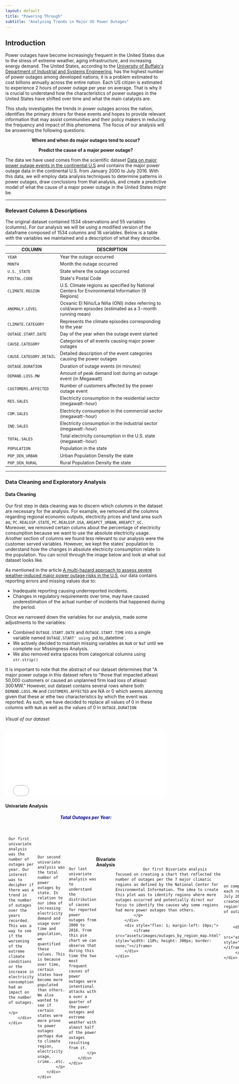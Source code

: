 ```yaml
---
layout: default
title: "Powering Through"
subtitle: "Analyzing Trends in Major US Power Outages"
---
```


## Introduction

Power outages have become increasingly frequent in the United States due to the stress of extreme weather, aging infrastructure, and increasing energy demand. The United States, according to the [University of Buffalo's Department of Industrial and Systems Engineering](https://www.popsci.com/story/environment/why-us-lose-power-storms/), has the highest number of power outages among developed nations; it is a problem estimated to cost billions annually across the entire nation. Each US citizen is estimated to experience 2 hours of power outage per year on average.  That is why it is crucial to understand how the characteristics of power outages in the United States have shifted over time and what the main catalysts are.

This study investigates the trends in power outages across the nation, identifies the primary drivers for these events and hopes to provide relevant information that may assist communities and their policy makers in reducing the frequency and impact of this phenomena. The focus of our analysis will be answering the following questions: 


<p style="text-align:center;"><b>Where and when do major outages tend to occur?</b></p>
<p></p>

<p style="text-align:center;"><b>Predict the cause of a major power outage?</b></p>
<p></p>

The data we have used comes from the scientific dataset [Data on major power outage events in the continental U.S](https://www.sciencedirect.com/science/article/pii/S2352340918307182?ref=pdf_download&fr=RR-2&rr=8e45b02bd9d82a8f) and contains the major power outage data in the continental U.S. from January 2000 to July 2016. With this data, we will employ data analysis techniques to determine patterns in power outages, draw conclusions from that analysis, and create a predictive model of what the cause of a major power outage in the United States might be.  



-------

### Relevant Column & Descriptions
The original dataset contained 1534 observations and 55 variables (columns).
For our analysis we will be using a modified version of the dataframe composed of 1534 columns and 18 variables. 
Below is a table with the variables we maintained and a description of what they describe.

| COLUMN                      |    DESCRIPTION                                                              |
|-----------------------------|-----------------------------------------------------------------------------|
| `YEAR`                      | Year the outage occurred                                                    |
| `MONTH`                     | Month the outage occurred                                                   |
| `U.S._STATE`                | State where the outage occurred                                             |
| `POSTAL.CODE`               | State's Postal Code                                                         |
| `CLIMATE.REGION`            | U.S. Climate regions as specified by National Centers for Environmental Information (9 Regions) |
| `ANOMALY.LEVEL`             | Oceanic El Niño/La Niña (ONI) index referring to cold/warm episodes (estimated as a 3-month running mean) |
| `CLIMATE.CATEGORY`          | Represents the climate episodes corresponding to the year                   |
| `OUTAGE.START.DATE`         | Day of the year when the outage event started                               |
| `CAUSE.CATEGORY`            | Categories of all events causing major power outages                        |
| `CAUSE.CATEGORY.DETAIL`     | Detailed description of the event categories causing the power outages      |
| `OUTAGE.DURATION`           | Duration of outage events (in minutes)                                      |
| `DEMAND.LOSS.MW`            | Amount of peak demand lost during an outage event (in Megawatt)             |
| `CUSTOMERS.AFFECTED`        | Number of customers affected by the power outage event                      |
| `RES.SALES`                 | Electricity consumption in the residential sector (megawatt-hour)           |
| `COM.SALES`                 | Electricity consumption in the commercial sector (megawatt-hour)            |
| `IND.SALES`                 | Electricity consumption in the industrial sector (megawatt-hour)            |
| `TOTAL.SALES`               | Total electricity consumption in the U.S. state (megawatt-hour)             |
| `POPULATION`                | Population in the state                                                     |
| `POP_DEN_URBAN`             | Urban Population Density the state                                          |
| `POP_DEN_RURAL`             | Rural Population Density the state                                          |

---

### Data Cleaning and Exploratory Analysis

#### Data Cleaning
Our first step in data cleaning was to discern which columns in the dataset are necessary for the analysis. For example, we removed all the columns regarding regional economic outputs, electricity prices and land area such as; `PC.REALGSP.STATE`, `PC.REALGSP.USA`, `AREAPCT_URBAN`, `AREAPCT_UC.` Moreover, we removed certain colums about the percentage of electricity consumption because we want to use the absolute electricity usage. Another section of columns we found less relevant to our analysis were the customer served variables. However, we kept the states' population to understand how the changes in absolute electricity consumption relate to the population. You can scroll through the image below and look at what out dataset looks like.

As mentioned in the article [A multi-hazard approach to assess severe weather-induced major power outage risks in the U.S](https://www.sciencedirect.com/science/article/pii/S0951832017307767), our data contains reporting errors and missing values due to:
- Inadequate reporting causing underreported incidents.
- Changes in regulatory requirements over time, may have caused underestimation of the actual number of incidents that happened during the period.

Once we narrowed down the variables for our analysis, made some adjustments to the variables:

- Combined `OUTAGE.START.DATE` and `OUTAGE.START.TIME` into a single variable named `OUTAGE.START' using `pd.to_datetime`.
- We actively decided to maintain missing variables as `NaN` or `NaT` until we complete our Missingness Analysis.
- We also removed extra spaces from categorical columns using `str.strip()`

It is important to note that the abstract of our dataset determines that "A major power outage in this dataset refers to "those that impacted atleast 50,000 customers or caused an unplanned firm load loss of atleast 300 MW." However, out dataset contains several rows where both `DEMAND.LOSS.MW` and `CUSTOMERS.AFFECTED` are NA or 0 which seems alarming given that these ar ethe two characteristics by which the event was reported. As such, we have decided to replace all values of 0 in these columns with `NaN` as well as the values of 0 in `OUTAGE.DURATION`

<p></p>


###### Visual of our dataset
<iframe src="assets/images/outages_head.html" width="100%" height="200" frameBorder="0" ></iframe>
<p></p>

#### Univariate Analysis

<div style="display: flex; flex-direction: column; align-items: center; margin-bottom: 20px;">
    <h5 style="margin: 0 0 20px 0; text-align: center; color: darkblue;"> Total Outages per Year: </h5>
    <div style="display: flex; align-items: flex-start; width: 100%; margin-bottom: 20px;">
        <div style="flex: 1; margin-right: 10px;">
            <iframe src="assets/images/outages_by_year.html" style="width: 100%; height: 300px; border: none;"></iframe>
        </div>
        <div style="flex: 1; display: flex; flex-direction: column; align-items: flex-start; justify-content: flex-start;">
            <p style="margin: 0; text-align: justify;"> 

               
               Our first univariate analysis was the number of outages per year. Our interest was to decipher if there was a trend in the number of outages over the years recorded. This was a way to see if the worsening of the extreme climate conditions or the increase in electricity consumption had an impact on the number of outages. 
            </p>
        </div>
    </div>
</div>

<div style="display: flex; flex-direction: column; align-items: center; margin-bottom: 20px; margin-right: 10px">
    <h5 style="margin: 0 2px 20px 0; text-align: center; color: darkblue;">Total Outages per State:</h5>
    <div style="display: flex; align-items: flex-start; width: 100%; margin-bottom: 20px;">
        <div style="flex: 1; margin-right: 10px;">
            <iframe src="assets/images/outages_by_state.html" style="width: 105%; height: 350px; border: none; margin-right: 2px"></iframe>
        </div>
        <div style="flex: 1; display: flex; flex-direction: column; align-items: flex-start; justify-content: flex-start;">
            <p style="margin: 10px; text-align: justify;"> 
            
               
               Our second univariate analysis was the total number of power outages by state. In relation to our idea of increasing electricity demand and usage over time and population, we quantified these values. This is because over time, certain states have become more populated than others. We also wanted to see if certain states were more prone to power outages perhaps due to climate region, electricity usage, crime...etc.
            </p>
        </div>
    </div>
</div>

<div style="display: flex; flex-direction: column; align-items: center; margin-bottom: 20px; margin-right: 10px">
    <h5 style="margin: 0 2px 20px 0; text-align: center; color: darkblue;">Distribution of Power Outage Causes:</h5>
    <div style="display: flex; align-items: flex-start; width: 100%; margin-bottom: 20px;">
        <div style="flex: 1; margin-right: 10px;">
            <iframe src="assets/images/distribution_of_power_outage_cause.html" style="width: 105%; height: 350px; border: none; margin-right: 2px"></iframe>
        </div>
        <div style="flex: 1; display: flex; flex-direction: column; align-items: flex-start; justify-content: flex-start;">
            <p style="margin: 10px; text-align: justify;"> 
            
               
               Our last univariate analysis was to understand the distribution of causes for reported power outages from 2000 to 2016. From this pie chart we can observe that during this time the two most frequent causes of power outages were intentional attacks with a over a quarter of the power outages and extreme weather with almost half of the power outages resulting from it.
            </p>
        </div>
    </div>
</div>


#### Bivariate Analysis

<div style="display: flex; flex-direction: column; align-items: center; margin-bottom: 20px;">
    <h5 style="margin: 0 0 20px 0; text-align: center; color: darkblue; width: 100%;">
        Total Outages Per Climate Region:
    </h5>
    <div style="display: flex; align-items: flex-start; width: 100%; margin-bottom: 20px;">
        <div style="flex: 1; display: flex; flex-direction: column; justify-content: flex-start; margin-right: 10px;">
            <p style="margin: 0; text-align: justify;"> 
               
                Our first Bivariate analysis focused on creating a chart that reflected the number of outages per the 7 major climatic regions as defined by the National Center for Environmental Information. The idea to create this plot was to identify regions where more outages occurred and potentially direct our focus to identify the causes why some regions had more power outages than others.
            </p>
        </div>
        <div style="flex: 1; margin-left: 10px;">
            <iframe src="assets/images/outages_by_region_map.html" style="width: 110%; height: 300px; border: none;"></iframe>
        </div>
    </div>
</div>

<div style="display: flex; flex-direction: column; align-items: center; margin-bottom: 20px;">
    <h5 style="margin: 0 0 20px 0; text-align: center; color: darkblue; width: 100%;">
        Power Outages Per Climate Region and The Cause Distribution:
    </h5>
    <div style="display: flex; align-items: flex-start; width: 100%; margin-bottom: 20px;">
        <div style="flex: 1; display: flex; flex-direction: column; justify-content: flex-start; margin-right: 10px;">
            <p style="margin: 0; text-align: justify;"> 
               
               Our second Bivariate analysis focused on comparing the number of total power outages each region has experienced from January 2000 to July 2016 and what the causes were. As such we created a stacked bar plot where each climate region's bar was distributed in size by the number of outages resulting from a specific cause.
               </p>
                </div>
        <div style="flex: 1; margin-left: 10px;">
           <iframe src="assets/images/bivariate_stacked_barplot.html" style="width: 105%; height: 400px; border: none;"></iframe>
         </div>
    </div>

</div>
<div style="display: flex; flex-direction: column; align-items: center; margin-bottom: 20px;">
    <h5 style="margin: 0 0 20px 0; text-align: center; color: darkblue; width: 100%;">
        Number Power Outages Per State and The Cause:
    </h5>
    <div style="display: flex; align-items: flex-start; width: 100%; margin-bottom: 20px;">
        <div style="flex: 1; display: flex; flex-direction: column; justify-content: flex-start; margin-right: 10px;">
            <p style="margin: 0; text-align: justify;"> 
               
              Lastly, and similar to the graph above, we calculated the total number of power outages reported during this time by each state and the cause. As you might see, there is a notoriously large amount of the power outages throughout the different states caused by extreme weather. This could indicate a relationship between extreme weather and weather patterns with power outages. 
               </p>
                </div>
        <div style="flex: 1; margin-left: 10px;">
           <iframe src="assets/images/bivariate_stacked_barplot_by_state.html" style="width: 105%; height: 400px; border: none;"></iframe>
         </div>
    </div>
</div>



#### Interesting Aggregates
<h5 style="margin: 15px 0 10px 0; text-align: center; color: darkblue;"> Pivot Table #1: </h5>
<p></p>
This first pivot table consists of the 9 different climate regions in the United States and the number o
f power outages that occured in those regions, separated by cause category. Essentially, this pivot table can help us visualize trends of power outage occurence and cause in the different climatic regions. For example, the Northeast region experienced the most outages during the years of our data with 350 outages over the course of 10 years. The majority of these were caused either by severe weather (176) or intentional attacks(135).
<p></p>

  <iframe src="assets/images/pivot_table_outages_by_year_&_climate_region.html" width="100%" scrolling="yes" frameBorder="0" style="display: block; text-align: center;"> </iframe>
  <p></p>
  <p></p>

<h5 style="margin: 15px 0 10px 0; text-align: center; color: darkblue;"> Pivot Table #2: Total Number of Outages by Month Occurance and Cause </h5>
<p></p>
The overarching idea of this project is to understand patterns in when, why, and perhaps where power outages occured from January 2000 to July 2016. In this pivot table, we are calculating the total number of outages that occured due to a specific cause in a specific month. The goal was to see if certain months are more likely to suffer certain power outages whether it be due to severe weather and seasonality or due to other causes such as vandalism, public appeal...etc. 

While we did not separate by State which is relevant in terms of climate, we wanted to observe if there were any cylcical trends in the outages. In this pivot table, we can observe that vandalism is a constant cause of power outages throughout the months. Another detail to highlight is that thunderstorms amass the largest number of outages within the severe weather category and occured substantially more often in May, June, and July whilst winterstorms - the second largest severe weather contributor to the outages- occurred most prominently in January and February. 
<p></p>

  <iframe src="assets/images/outages_by_month.html" width="100%" scrolling="yes" frameBorder="0" style="display: block; text-align: center"> </iframe>
<p></p>
<p></p>
  
------

### Assessment of Missingness

#### NMAR Analysis
One of the types of missing data that exists is NMAR which stands for **N**ot **M**issing **A**t **R**andom. This instance of missingness in data occurs when the values of the data itself is not disclosed. It depends only on the values themselves and not on other variables (columns). Because NMAR data is unobservable, it has to be analyzed by either collecting more data or reasoning about the data generating 
process. 

As mentioned above, regulatory requirements have fluctuated over the time period. One column that might be NMAR could be the `CAUSE.CATEGORY.DETAIL`. Resons for this include:
1. When the cause is due to something they might get public criticism entities in charge of the electricity might choose not to disclose the specific reason and hide under a mroe vague umbrella such as "system operability disruption".
2. Reporting agencies or electric companies who report the outage may use another affecting reason as the cause and cannot give proper details about the cause. i.e gridlines were old and vulnerable to weather and there was 'extreme weather' that day. 
3. Some categories do not have specific details to provide. i.e public appeals.

#### Missingness Dependencies

<h5 style="margin: 0 2px 20px 0; text-align: center; color: darkblue;"> Missingness Dependency of Outage Duration on Month:</h5>
For this analysis, we compared the distribution of outage duration missingness across months through a permutation test with 1000 permutations using TVD as the test statistic. During this permutation test we obtained the following values:
- Observed TVD statistic: 0.1435
- P-value: 0.153

Using a 5% significance level, we find insufficient evidence to conclude that the missingness of outage duration depends on the month of occurrence. Therefore, we infer that the missingness of outage duration is not statistically significantly dependent on the month.

<iframe src= "assets/images/OutageDuration_vs_Month.html" width="700" height="400" frameBorder="0" padding="2" ></iframe>
<iframe src="assets/images/OutageDuration_Month_Missingness.html" width="700" height="400" frameBorder="0" padding="2" ></iframe>
<p></p>
<p></p>


<h5 style="margin: 0 2px 20px 0; text-align: center; color: darkblue;"> Missingness Dependency of Outage Duration on Year:</h5>
In this analysis,  we compared the distribution of outage duration missingness across the years in our dataset through a permutation test with 1000 permutations using TVD as the test statistic. During this permutation test we obtained the following values:

- Observed TVD statistic: 0.3874
- P-value: 0.0

Using a 5% significance level, we can say that there is statistically significant evidence to determine that the missingness of outage duration depends on year. Thus, we can infer that outage duration misisngess if MAR on Year.
<p></p>
<iframe src= "assets/images/OutageDuration_vs_Year.html" width="700" height="400" frameBorder="0"></iframe>
<iframe src="assets/images/OutageDuration_Year_Missingness.html" width="700" height="400" frameBorder="0"></iframe>
<p></p>
<p></p>



---

### Hypothesis Testing

**Null Hypothesis**: The number of power outages is uniformly distributed across all months of the year
<p></p>
**Alternative Hypothesis**: The number of outages is not uniformly distributed across all months of the year
<p></p>
**Test Statistic**: K2 Statistic
<p></p>
**Significance Level**: 5%
<p></p>

For this part we tested whether the outage duration distributions differ if the weather indicates it was warm or cold at the moment of the power outage. The relevant columns for this analysis are the `CLIMATE.CATEGORY` that describes the weather at the moment of the outage and the `OUTAGE.DURATION` column that describes the length of the power outage. 

We performed 10,000 permutations and in order to have a representative sample to analyze. 
<p></p>
With these permutations we got an **observed statistic** of **0.077** and a **p-value of 0.2306**. These findings lead us to say we fail to reject the null hypothesis since there is no statistical significance of our findings at the 5% level to suggest that the distributions of outage durations differ between "cold" and "warm" climate categories.
<p></p>
The plot below shows the permutations carried out and the observed statistics. 
<iframe src= "assets/images/HypothesisPlot.html" width="700" height="400" frameBorder="0"></iframe>



---
### Prediction Problem: Predicting the Cause Category
<p></p>
Our prediction model attempts to determine ***whether a major power outage is caused by weather during the outage*** using a binary classification model that predicts whether a major power outage was caused by weather conditions or a different cause using `Weather_Related` as our response variable. `Weather_Related` takes a value of one when the outage cause is weather related and zero otherwise. 
<p></p>
To evaluate our models performance we use several metrics. The first is an F1 score to predict and recall how many weather-related outages were correctly predicted and identified. This metric was chosen over accuracy due to the imbalance in outage cause observations in our data to balance precision and recall. Additionally, we added a classification report. This report gives a more in depth analysis of the metrics within each class (weather cause outages and non-weather outage causes) as it includes the scores for F1, Accuracy, Recall, Support for each. Support, for example shows us the true instances of each event. The report also gives us the accuracy with which each event was correctly predicted however this is a misleading statistic by itself. The macro average computes the unweighted mean of F1, precision and, accuracy giving us a measure of how well our model performs across all these metrics. On the overhand, the weighted average gives us the same measurement except it takes into account the imbalance of each class.
<p></p>
Moreover, and for visual aid, we have a confusion matrix that quantifies the number of Type I and Type II Errors made by our model. This allows us to understand if our model is over or underestimating the response variable and how well it performs in classifying each group instance. This can be a helpful measure when Type I error is costly due to unnecessary resource allocation.

<p></p>
<p></p>

**Information Known At Time of Prediction**
Because our model aims to predict whether the cause of a major power outage is weather-related or not, we have access to all variables except 5 (Cause category, cause category detail, outage duration, demand loss, and customers affected). 


|   Unknown        | 
|------------------|
| 'STATE`          | 
| `CLIMATE.REGION` |                         
| `CLIMATE.CATEGORY|                          
|`ANOMALY.LEVEL`   |       
| `OUTAGE.START`   |            
| `YEAR`           |   
| `NERC.REGION`    |  
| `RES.SALES`      | 
| `COM.SALES`      |  
| `IND.SALES`      | 
| `TOTAL.SALES`    |  
| `POPULATION`     |
| `POPDEN_URBAN`   |
| `POPDEN_RURAL`   |

---


### Baseline Model

For our baseline model we created a target binary variable `Weather_Related` which determined if an outage was caused by severe weather or not. Below is the feature selection and transformations for each.

- `Weather_Related`: Binary target variable with value 1 when cause is weather related and 0 otherwise
- `CLIMATE.CATEGORY`: Qualitative (Categorical) ordinal variable. Transformed into a binary variable using OnehotEnconding dropping the first value.
- `CLIMATE.REGION`: Qualitative (Categorical) nominal variable. Transformed into a binary variable using OnehotEncoding dropping the first value.
- `ANOMALY.LEVEL`: Quantitative (Numerical) discrete variable. We standardized the anomaly level using StandardScaler().

These features were chosen due to their direct relationship to weather. We believed that these features could singularly predict to an extent whether a power outage was caused by weather or not. To evaluate our model we implemented several scoring methods. We also ensured that the features used did not contain a significant level of missing values given that we did not want to introduce too much bias by dropping them nor influence the model by imputing them. The first evaluation metric was an F1 score 

<h5 style="margin: 0 2px 20px 0; text-align: center; color: darkblue;"> F1 Score:</h5>
- F1 Score: 0.682
<p></p>

<div style="display: flex; justify-content: center; margin-top: 20px;">
    <h5 style="margin: 0 2px 20px 0; text-align: center; color: darkblue;">Classification Report:</h5>
    <iframe src="assets/images/Baseclassification_report.html" width="60%" frameBorder="0" scrolling="yes" style="display: block; border: none; min-width: 500px;"> </iframe>
</div>

<p></p>

<div style="display: flex; justify-content: center; margin-top: 20px;">
    <h5 style="margin: 0 2px 20px 0; text-align: center; color: darkblue;"> Confusion Matrix: </h5></div>

|                       |Actual Positive (1)|Actual Negative (0)|
|-----------------------|-------------------|-------------------|
| Predicted Positive (1)|       113         |        59         |
| Predicted Negative (1)|       33          |        99         |

<p></p>

#### Performance Analysis: 
<p></p>

With a 0.68 F1 score our model is performing fairly well but can still imporveability to correctly predict whether major power outages were weather related or not. Through the Classification report, we can observe that our model has a higher precision score in non-weather-related outages (when the model predicts an outage is not weather-related, about 77% of the time it is correct) but a higher recall score (the model correctly identified 75% of the weather-related outages) in weather-related outages. We see that our F1 score is closer to the recall score meaning our model may be better at predciting weather-related outages but could incorrectly include some non-weather-related ones. 
<p></p>

Through our macro and weighted average we see that our model is fairly balanced in performance across both classes. Our model correctly classified 70% of all instances as seen in the classification report. While this is a passing score, it can be improved. In conclusion, we think out model is above average in performance but still requires improvement for the final model.
<p></p>
<p></p>

---

### Final Model

To improve our model we implemented hyperparameter tuning and adding as well as GridSearchVC to find the best parameters for our model. 
Improvements: 
<p></p>
**1.** Included more features (normal and engineered):
<p></p>

data[`URBAN_DENSITY_NORMALIZED`] = data[`POPDEN_URBAN`] / data[`POPULATION`]

data[`AVG_MW_PER_PERSON`] = data[`TOTAL.SALES`]/data['POPULATION']

data['MONTH_SIN'] = np.sin(2 * np.pi * data['MONTH'] / 12).dropna()

data['MONTH_COS'] = np.cos(2 * np.pi * data['MONTH'] / 12).dropna()

<p></p>
- `Weather_Related`: Binary target variable with value 1 when cause is weather related and 0 otherwise
  
**CATEGORICAL FEATURES**:
- `CLIMATE.CATEGORY`: Qualitative (Categorical) ordinal variable. Transformed into a binary variable using OnehotEnconding dropping the first value.
- `CLIMATE.REGION`: Qualitative (Categorical) nominal variable. Transformed into a binary variable using OnehotEncoding dropping the first value.

**NUMERICAL FEATURES**:
- `ANOMALY.LEVEL`: Quantitative (Numerical) discrete variable. We standardized the anomaly level using StandardScaler().
- `POPULATION`: Quantitative (Numerical) discrete variable. We standardized the anomaly level using StandardScaler().
- `URBAN_DENSITY_NORMALIZED`: Quantitative (Numerical) discrete variable. We standardized the anomaly level using StandardScaler().
- `AVG_MW_PER_PERSON`: Quantitative (Numerical) discrete variable. We standardized the anomaly level using StandardScaler().
- `MONTH_SIN` & `MONTH_COS`: Quantitative (Numerical) continuous variables (cyclic representation of months). We derived them from the MONTH column using sin and cos transformations. Which is a type of quantitative scaling calles linearization through non-linear transformations.
- `YEAR`: Quantitative (Numerical) discrete variable. Standardized using StandardScaler().
- `TOTAL.SALES`: Quantitative (Numerical) continuous variable. Standardized using StandardScaler().
- `IND.SALES`: Quantitative (Numerical) continuous variable. Standardized using StandardScaler().
- `COM.SALES`: Quantitative (Numerical) continuous variable. Standardized using StandardScaler().
- `RES.SALES`: Quantitative (Numerical) continuous variable. Standardized using StandardScaler().

#### Justification 
The features we engineered we believe are important beacuse we believe they imporve how the model does predictions making it more accurate. 

- `CLIMATE.CATEGORY`, `ANOMALY.LEVEL` & `CLIMATE.REGION`: Different climate categories are correlated to varying types and degree of weather-events. Similarly, different geographic regions have different weather patterns which influence the type and frequency of weather-events. Moreover, anomaly level quantifies the rarity of weather conditions which is dirrectly correlated to weather-events. As such, these are strongly linked to whether extreme weather-events may occur and thus cause power outages.
  
  
- `URBAN_DENSITY_NORMALIZED`: This feature helps compare areas with different populations more effectively because it now compares population density equally across states even if they have different total populations. Ergo, avalues are on a similar scale reducing the impact of outliers too.
  
- `AVG_MW_PER_PERSON`: This feature helps compare the demand of electricity per person so that state energry consumption is comparable even if populations vary.
  
- `MONTH_SIN` & `MONTH_COS`: Since most weather related phenomens are cyclical this feature helps ensure the model understands cyclical patterns. It helps our model access patterns of seasonality.
  
- `POPULATION`: We believe population size has a direct correlation with outages hence adding population as a feature we believe helps imporve the predictive capabilities of the model.

- `YEAR`: The variable Year we believe captures important patterns in long term weather patters which are related to events which can help improve the model predictions. Moreover, it could be correlated to the quality of infrastructure during that time.

- `TOTAL.SALES`, `IND.SALES`, `COM.SALES`, `RES.SALES`: As these features capture the total and group-specific electricity consumption in states, they add granularity to energy consumption patterns. In turn, they help our model detect correlations between weather-related events and electricity consumption patterns. These features were purposefully not transformed because we believe the actual value might impact how overloaded power lines and grids are which may have a direct relationship on the sensitivity of these to extreme weather events. 

<iframe src= "assets/images/FeatureImportance.html" width="700" height="400" frameBorder="0"></iframe>
 
- Best Hyperparameters:
    - bootstrap: True
    - max_depth: 20
    - max_features: log2
    - min_samples_split: 2
    - n_estimators: 150
- F1 Score: 0.7697841726618705
- Confusion Matrix:

|                       |Actual Positive (1)|Actual Negative (0)|
|-----------------------|-------------------|-------------------|
| Predicted Positive (1)|       131         |        39         |
| Predicted Negative (1)|       25          |        107        |


<div style="display: flex; justify-content: center; margin-top: 20px;">
    <h5 style="margin: 0 2px 20px 0; text-align: center; color: darkblue;"> Final Model Classification Report </h5>
    <iframe src="assets/images/Finalclassification_report.html" width="60%" frameBorder="0" scrolling="yes" style="display: block; border: none; min-width: 500px;"> </iframe>
</div>


---

### Fairness Analysis

For the Fairness Analysis we focused on analyzing outages occurring in rural areas and outages occurring in urban areas. Group X is: ⁠ `URBAN_DENSITY_NORMALIZED` ⁠ outages, focusing on the datapoints where the density is higher than the median of the `URBAN_DENSITY_NORMALIZED` column. Group Y is: ⁠ `URBAN_DENSITY_NORMALIZED` ⁠ outages, focusing on the data points that are samller than the median `URBAN_DENSITY_NORMALIZED` column as urban density and rural density are inversely related. 

As an evaluation metric we focussed on analyzing precision, which measures the proportion of true positive predictions out of all positive predictions made by the model. We also focused on analyzing the recall of the model which measures how well the model identifies all positive instances of the datapoints.
We also created classifiation reports for both variables and both analysis to do an in depth analysis of how accurate the final model is, getting necessary metrics like the precision, recall and f1 scores.
<p></p>
<p></p>

For our Hypothesis we chose: 

**Group 1**: Normalized Urban State Population Density 
**Null hypothesis**: The model is fair. Its precision for urban density (group 1) and rural density (group 2) outages is the same, and any observed differences are due to random chance.

*Alternative Hypothesis*: The model is unfair. The precision for urban outages (group 1) is significantly different than that for rural outages (group 2).

**Group 2**: Normalized Rural State Population Density
**Null hypothesis**: The model is fair. Its precision for urban density (group 1) and rural (group 2) outages is the same, and any observed differences are due to random chance.

**Alternative Hypothesis**: The model is unfair. The precision for urban outages (group 1) is significantly different than that for rural outages (group 2).
<p></p>
<p></p>
To analyze the fairness of the model we split the data into our two groups using the `URBAN_DENSITY_NORMALIZED` and `RURAL_DENSITY_NORMALIZED` columns and used the absolute difference in precision between the two groups as our test statistic. 

We also split the data into the same two groups ans performed the same analysis to analyze the difference in recall between the two groups. 

For the precision anlaysis we performed 10,000 permutations and set a significance level of 0.05. Getting as a result a p-value of 0.0 and an observed precision for the urban category of 0.78, as well as an observed precision for the rural category of 0.71. With a difference in precision between the groups of 0.07, indicating that the model is generally fair in most cases.

For the recall analysis we also performed 10,000 permutations and set a significance level of 0.05. getting as a result a p-value of 0.0 and an observed recall for the urban category of 0.6964, as well as an observed recall for the rural category of 0.8684. With a difference in recall between the two groups of 0.1720.


These results lead us to conclude that there is sufficient evidence to reject the null hypothesis since the p-value is smaller than the chosen significance level of 0.05. 
<p></p>
<p></p>
<iframe src= "assets/images/Precision_Permutation.html" width="700" height="400" frameBorder="0"></iframe>
<iframe src= "assets/images/Recall_Permutation.html" width="700" height="400" frameBorder="0"></iframe>
<p></p>
<p></p>

<div style="display: flex; justify-content: center; margin-top: 20px;">
    <h5 style="color: darkblue;"> Urban Classification Report:</h5>
    <iframe src="assets/images/Urbanclassification_report.html" width="60%" frameBorder="0" scrolling="yes" style="display: block; border: none; min-width: 500px;"> </iframe>
</div>
  
<div style="display: flex; justify-content: center; margin-top: 20px;">
    <h5 style="color: darkblue;"> Rural Classification Report:</h5>
    <iframe src="assets/images/Ruralclassification_report.html" width="60%" frameBorder="0" scrolling="yes" style="display: block; border: none; min-width: 500px;"> </iframe>
</div>
<p></p>
<p></p>
<img src= "assets/images/FairnessAnalysisConfusionMatrix_Urban.png" width="400" height="400" alt= "Confusion Matrix Urban"> </img>
<img src= "assets/images/FairnessAnalysisConfusionMatrix_Rural.png" width="400" height="400" alt= "Confusion Matrix Rural"> </img>
<p></p>
<p></p>
<p></p>




---





